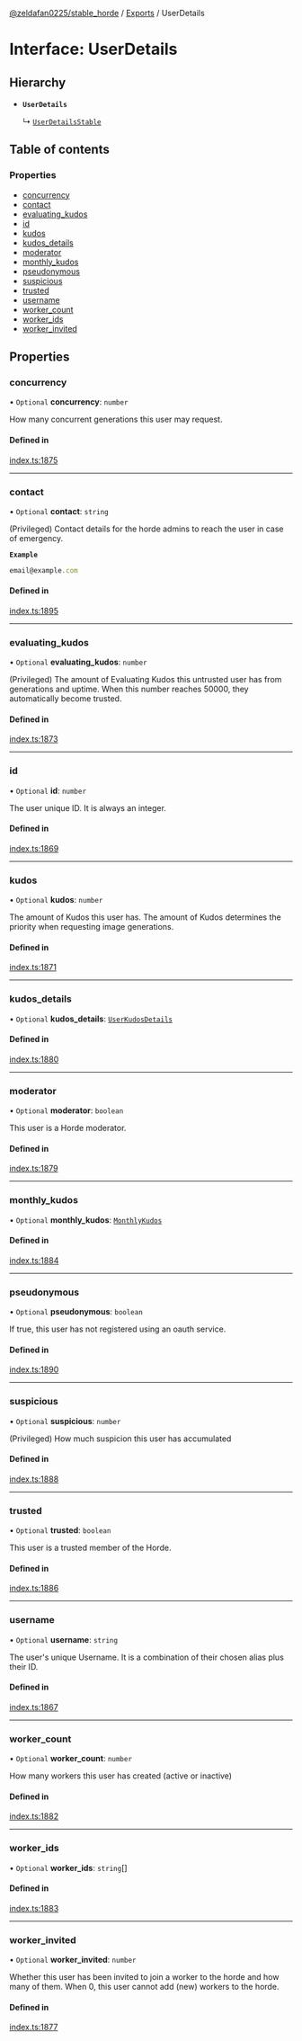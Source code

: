 [@zeldafan0225/stable_horde](../../readme.md) / [Exports](../modules.md) / UserDetails

# Interface: UserDetails

## Hierarchy

- **`UserDetails`**

  ↳ [`UserDetailsStable`](UserDetailsStable.md)

## Table of contents

### Properties

- [concurrency](UserDetails.md#concurrency)
- [contact](UserDetails.md#contact)
- [evaluating\_kudos](UserDetails.md#evaluating_kudos)
- [id](UserDetails.md#id)
- [kudos](UserDetails.md#kudos)
- [kudos\_details](UserDetails.md#kudos_details)
- [moderator](UserDetails.md#moderator)
- [monthly\_kudos](UserDetails.md#monthly_kudos)
- [pseudonymous](UserDetails.md#pseudonymous)
- [suspicious](UserDetails.md#suspicious)
- [trusted](UserDetails.md#trusted)
- [username](UserDetails.md#username)
- [worker\_count](UserDetails.md#worker_count)
- [worker\_ids](UserDetails.md#worker_ids)
- [worker\_invited](UserDetails.md#worker_invited)

## Properties

### concurrency

• `Optional` **concurrency**: `number`

How many concurrent generations this user may request.

#### Defined in

[index.ts:1875](https://github.com/MrlolDev/stable_horde/blob/3c66504/index.ts#L1875)

___

### contact

• `Optional` **contact**: `string`

(Privileged) Contact details for the horde admins to reach the user in case of emergency.

**`Example`**

```ts
email@example.com
```

#### Defined in

[index.ts:1895](https://github.com/MrlolDev/stable_horde/blob/3c66504/index.ts#L1895)

___

### evaluating\_kudos

• `Optional` **evaluating\_kudos**: `number`

(Privileged) The amount of Evaluating Kudos this untrusted user has from generations and uptime. When this number reaches 50000, they automatically become trusted.

#### Defined in

[index.ts:1873](https://github.com/MrlolDev/stable_horde/blob/3c66504/index.ts#L1873)

___

### id

• `Optional` **id**: `number`

The user unique ID. It is always an integer.

#### Defined in

[index.ts:1869](https://github.com/MrlolDev/stable_horde/blob/3c66504/index.ts#L1869)

___

### kudos

• `Optional` **kudos**: `number`

The amount of Kudos this user has. The amount of Kudos determines the priority when requesting image generations.

#### Defined in

[index.ts:1871](https://github.com/MrlolDev/stable_horde/blob/3c66504/index.ts#L1871)

___

### kudos\_details

• `Optional` **kudos\_details**: [`UserKudosDetails`](UserKudosDetails.md)

#### Defined in

[index.ts:1880](https://github.com/MrlolDev/stable_horde/blob/3c66504/index.ts#L1880)

___

### moderator

• `Optional` **moderator**: `boolean`

This user is a Horde moderator.

#### Defined in

[index.ts:1879](https://github.com/MrlolDev/stable_horde/blob/3c66504/index.ts#L1879)

___

### monthly\_kudos

• `Optional` **monthly\_kudos**: [`MonthlyKudos`](MonthlyKudos.md)

#### Defined in

[index.ts:1884](https://github.com/MrlolDev/stable_horde/blob/3c66504/index.ts#L1884)

___

### pseudonymous

• `Optional` **pseudonymous**: `boolean`

If true, this user has not registered using an oauth service.

#### Defined in

[index.ts:1890](https://github.com/MrlolDev/stable_horde/blob/3c66504/index.ts#L1890)

___

### suspicious

• `Optional` **suspicious**: `number`

(Privileged) How much suspicion this user has accumulated

#### Defined in

[index.ts:1888](https://github.com/MrlolDev/stable_horde/blob/3c66504/index.ts#L1888)

___

### trusted

• `Optional` **trusted**: `boolean`

This user is a trusted member of the Horde.

#### Defined in

[index.ts:1886](https://github.com/MrlolDev/stable_horde/blob/3c66504/index.ts#L1886)

___

### username

• `Optional` **username**: `string`

The user's unique Username. It is a combination of their chosen alias plus their ID.

#### Defined in

[index.ts:1867](https://github.com/MrlolDev/stable_horde/blob/3c66504/index.ts#L1867)

___

### worker\_count

• `Optional` **worker\_count**: `number`

How many workers this user has created (active or inactive)

#### Defined in

[index.ts:1882](https://github.com/MrlolDev/stable_horde/blob/3c66504/index.ts#L1882)

___

### worker\_ids

• `Optional` **worker\_ids**: `string`[]

#### Defined in

[index.ts:1883](https://github.com/MrlolDev/stable_horde/blob/3c66504/index.ts#L1883)

___

### worker\_invited

• `Optional` **worker\_invited**: `number`

Whether this user has been invited to join a worker to the horde and how many of them. When 0, this user cannot add (new) workers to the horde.

#### Defined in

[index.ts:1877](https://github.com/MrlolDev/stable_horde/blob/3c66504/index.ts#L1877)
